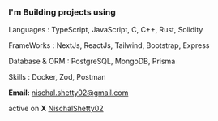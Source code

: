 ### I'm Building projects using
Languages :
TypeScript, JavaScript, C, C++, Rust, Solidity

FrameWorks :
NextJs, ReactJs, Tailwind, Bootstrap, Express

Database & ORM :
PostgreSQL, MongoDB, Prisma

Skills :
Docker, Zod, Postman


**Email:** [nischal.shetty02@gmail.com](mailto:nischal.shetty02@gmail.com)

active on **X** [NischalShetty02](https://x.com/NischalShetty02)

